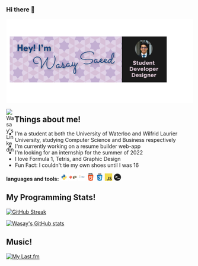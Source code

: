 ### Hi there 👋

<!--
**wasaysir/wasaysir** is a ✨ _special_ ✨ repository because its `README.md` (this file) appears on your GitHub profile.

Here are some ideas to get you started:

- 🔭 I’m currently working on ...
- 🌱 I’m currently learning ...
- 👯 I’m looking to collaborate on ...
- 🤔 I’m looking for help with ...
- 💬 Ask me about ...
- 📫 How to reach me: ...
- 😄 Pronouns: ...
- ⚡ Fun fact: ...
-->

[![Header](https://github.com/wasaysir/wasaysir/blob/main/Github-Header.png "Header")](https://wasaysir.github.io/personal-website/)

<a href="https://www.linkedin.com/in/wasay-saeed-3780ab164/">
  <img align="left" alt="Wasay's Linkedin" width="22px" src="https://raw.githubusercontent.com/peterthehan/peterthehan/master/assets/linkedin.svg" />
</a>

## Things about me!

- I'm a student at both the University of Waterloo and Wilfrid Laurier University, studying Computer Science and Business respectively
- I'm currently working on a resume builder web-app
- I'm looking for an internship for the summer of 2022
- I love Formula 1, Tetris, and Graphic Design
- Fun Fact: I couldn't tie my own shoes until I was 16

**languages and tools:**
<code><img height="20" src="https://raw.githubusercontent.com/github/explore/80688e429a7d4ef2fca1e82350fe8e3517d3494d/topics/python/python.png"></code>
<code><img height="20" src="https://raw.githubusercontent.com/github/explore/80688e429a7d4ef2fca1e82350fe8e3517d3494d/topics/git/git.png"></code>
<code><img height="20" src="https://raw.githubusercontent.com/github/explore/80688e429a7d4ef2fca1e82350fe8e3517d3494d/topics/java/java.png"></code>
<code><img height="20" src="https://raw.githubusercontent.com/github/explore/80688e429a7d4ef2fca1e82350fe8e3517d3494d/topics/html/html.png"></code>
<code><img height="20" src="https://raw.githubusercontent.com/github/explore/80688e429a7d4ef2fca1e82350fe8e3517d3494d/topics/css/css.png"></code>
<code><img height="20" src="https://raw.githubusercontent.com/github/explore/80688e429a7d4ef2fca1e82350fe8e3517d3494d/topics/javascript/javascript.png"></code>
<code><img height="20" src="https://raw.githubusercontent.com/github/explore/80688e429a7d4ef2fca1e82350fe8e3517d3494d/topics/terminal/terminal.png"></code>

## My Programming Stats!

[![GitHub Streak](http://github-readme-streak-stats.herokuapp.com?user=wasaysir&theme=react&hide_border=true&date_format=M%20j%5B%2C%20Y%5D&background=070443&stroke=070443&ring=FF0000&fire=FF0000&currStreakNum=FFFFFF&sideNums=FFFFFF&currStreakLabel=FFFFFF&sideLabels=FFFFFF&dates=FFFFFF78)](https://git.io/streak-stats)

[![Wasay's GitHub stats](https://github-readme-stats.vercel.app/api?username=wasaysir&text_color=FFFFFF&title_color=FF0000&bg_color=DEG,070443,070443&show_icons=true&count_private=true&hide_border=true)](https://github.com/anuraghazra/github-readme-stats)

## Music!

<a href="https://www.last.fm/user/wasaysir">
  <img src="https://lastfm-recently-played.vercel.app/api?user=orangekhalifa&count=3" alt="My Last.fm" />
</a>
